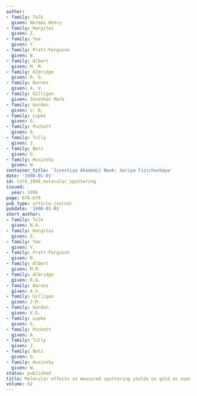 ```yaml
---
author:
- family: Tolk
  given: Norman Henry
- family: Hargitai
  given: Z.
- family: Yao
  given: Y.
- family: Pratt-Ferguson
  given: B.
- family: Albert
  given: M. M.
- family: Albridge
  given: R. G.
- family: Barnes
  given: A. V.
- family: Gilligan
  given: Jonathan Mark
- family: Gordon
  given: V. D.
- family: Lupke
  given: G.
- family: Puckett
  given: A.
- family: Tully
  given: J.
- family: Betz
  given: G.
- family: Husinsky
  given: W.
container_title: 'Izvestiya Akademii Nauk: Seriya Fizicheskaya'
date: '1998-01-01'
id: tolk_1998_molecular_sputtering
issued:
  year: 1998
page: 676-679
pub_type: article-journal
pubdate: '1998-01-01'
short_author:
- family: Tolk
  given: N.H.
- family: Hargitai
  given: Z.
- family: Yao
  given: Y.
- family: Pratt-Ferguson
  given: B.
- family: Albert
  given: M.M.
- family: Albridge
  given: R.G.
- family: Barnes
  given: A.V.
- family: Gilligan
  given: J.M.
- family: Gordon
  given: V.D.
- family: Lupke
  given: G.
- family: Puckett
  given: A.
- family: Tully
  given: J.
- family: Betz
  given: G.
- family: Husinsky
  given: W.
status: published
title: Molecular effects in measured sputtering yields on gold at near threshold energies
volume: 62
---
```

